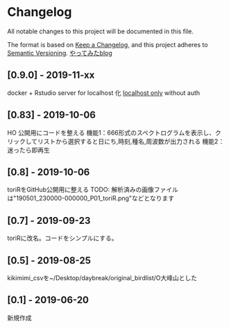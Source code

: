 # Changelog

All notable changes to this project will be documented in this file.

The format is based on [Keep a Changelog](https://keepachangelog.com/en/1.0.0/),
and this project adheres to [Semantic Versioning](https://semver.org/spec/v2.0.0.html).
[やってみたblog](https://www.softantenna.com/wp/software/keep-a-changeloag/)

## [0.9.0] - 2019-11-xx

docker + Rstudio server for localhost 化
[localhost only](http://localhost:8787) without auth

## [0.83] - 2019-10-06

HO 公開用にコードを整える
機能1：666形式のスペクトログラムを表示し、クリックしてリストから選択すると日にち,時刻,種名,周波数が出力される
機能2：迷ったら即再生

## [0.8] - 2019-10-06

toriRをGitHub公開用に整える
TODO:  解析済みの画像ファイルは"190501_230000-000000_P01_toriR.png"などとなります

## [0.7] - 2019-09-23

toriRに改名。コードをシンプルにする。

## [0.5] - 2019-08-25

kikimimi_csvを~/Desktop/daybreak/original_birdlist/O大峰山とした

## [0.1] - 2019-06-20

新規作成

